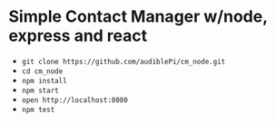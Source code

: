 # Simple Contact Manager w/node, express and react

- `git clone https://github.com/audiblePi/cm_node.git`
- `cd cm_node`
- `npm install`
- `npm start`
- `open http://localhost:8080`
- `npm test`